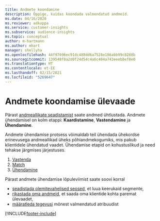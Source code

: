 ```yaml
---
title: Andmete koondamine
description: Õppige, kuidas koondada valmendatud andmeid.
ms.date: 04/16/2020
ms.reviewer: adkuppa
ms.service: customer-insights
ms.subservice: audience-insights
ms.topic: conceptual
author: m-hartmann
ms.author: mhart
manager: shellyha
ms.openlocfilehash: 44f97696ec91dc488dd6a7528e186abb99c8288b
ms.sourcegitcommit: 139548f8a2d0f24d54c4a6c404a743eeeb8ef8e0
ms.translationtype: HT
ms.contentlocale: et-EE
ms.lasthandoff: 02/15/2021
ms.locfileid: "5269647"
---
```

# <a name="data-unification-overview"></a>Andmete koondamise ülevaade

Pärast [andmeallikate seadistamist](data-sources.md) saate andmed ühtlustada. Andmete ühendamisel on kolm etappi: **Kaardistamine**, **Vastendamine** ja **Ühendamine**.

Andmete ühendamise protsess võimaldab teil ühendada ühekordse erinevusega andmeallikad üheks põhiandmekogumiks, mis pakub klientidele ühendatud vaadet. Ühendamise etapid on kohustuslikud ja need tehakse järgmises järjestuses.

1. [Vastenda](map-entities.md)
2. [Match](match-entities.md)
3. [Ühendamine](merge-entities.md)

Pärast andmete ühendamise lõpuleviimist saate soovi korral

- [seadistada olemitevahelised seosed](relationships.md), et luua keerukaid segmente,
- [rikastada oma andmeid](enrichment-hub.md), et saada oma klientide kohta paremat ülevaadet,
- [määratleda tegevusi](activities.md) mõnest valmendatud atribuudist


[!INCLUDE[footer-include](../includes/footer-banner.md)]